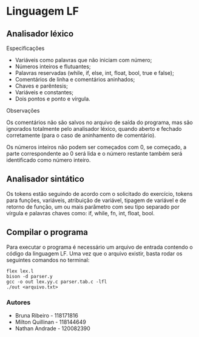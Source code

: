 # Linguagem LF

## Analisador léxico

Especificações
- Variáveis como palavras que não iniciam com número;
- Números inteiros e flutuantes;
- Palavras reservadas (while, if, else, int, float, bool, true e false);
- Comentários de linha e comentários aninhados;
- Chaves e parêntesis;
- Variáveis e constantes;
- Dois pontos e ponto e vírgula.


Observações

Os comentários não são salvos no arquivo de saída do programa, mas são ignorados totalmente pelo analisador léxico, quando aberto e fechado corretamente (para o caso de aninhamento de comentário).

Os números inteiros não podem ser começados com 0, se começado, a parte
correspondente ao 0 será lida e o número restante também 
será identificado como número inteiro.

## Analisador sintático
Os tokens estão seguindo de acordo com o solicitado do exercício, tokens para funções, variáveis, atribuição de variável, tipagem de variável e de retorno de função, um ou mais parâmetro com seu tipo separado por vírgula e palavras chaves como: if, while, fn, int, float, bool. 

## Compilar o programa
Para executar o programa é necessário um arquivo de entrada contendo o código da linguagem LF. Uma vez que o arquivo existir, basta rodar os seguintes comandos no terminal:
```
flex lex.l
bison -d parser.y
gcc -o out lex.yy.c parser.tab.c -lfl
./out <arquivo.txt>
```

### Autores
- Bruna Ribeiro - 118171816<br/>
- Milton Quillinan - 118144649<br/>
- Nathan Andrade - 120082390